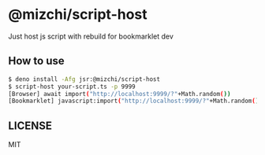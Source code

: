 # @mizchi/script-host

Just host js script with rebuild for bookmarklet dev

## How to use

```bash
$ deno install -Afg jsr:@mizchi/script-host
$ script-host your-script.ts -p 9999
[Browser] await import("http://localhost:9999/?"+Math.random())
[Bookmarklet] javascript:import("http://localhost:9999/?"+Math.random())
```

## LICENSE

MIT